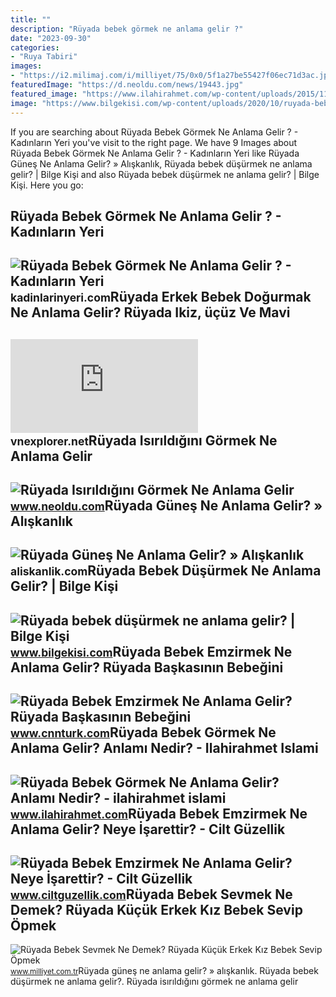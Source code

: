 ```yaml
---
title: ""
description: "Rüyada bebek görmek ne anlama gelir ?"
date: "2023-09-30"
categories:
- "Ruya Tabiri"
images:
- "https://i2.milimaj.com/i/milliyet/75/0x0/5f1a27be55427f06ec71d3ac.jpg"
featuredImage: "https://d.neoldu.com/news/19443.jpg"
featured_image: "https://www.ilahirahmet.com/wp-content/uploads/2015/11/Rüyada-Bebek-Görmek-Ne-Anlama-Gelir.jpg"
image: "https://www.bilgekisi.com/wp-content/uploads/2020/10/ruyada-bebek-dusurmek-ne-anlama-gelir-rctZkUpY.jpg"
---
```


If you are searching about Rüyada Bebek Görmek Ne Anlama Gelir ? - Kadınların Yeri you've visit to the right page. We have 9 Images about Rüyada Bebek Görmek Ne Anlama Gelir ? - Kadınların Yeri like Rüyada Güneş Ne Anlama Gelir? » Alışkanlık, Rüyada bebek düşürmek ne anlama gelir? | Bilge Kişi and also Rüyada bebek düşürmek ne anlama gelir? | Bilge Kişi. Here you go:

Rüyada Bebek Görmek Ne Anlama Gelir ? - Kadınların Yeri
-------------------------------------------------------

 ![Rüyada Bebek Görmek Ne Anlama Gelir ? - Kadınların Yeri](https://kadinlarinyeri.com/wp-content/uploads/2021/07/Ruyada-Bebek-Gormek.jpg) <small>kadinlarinyeri.com</small>Rüyada Erkek Bebek Doğurmak Ne Anlama Gelir? Rüyada Ikiz, üçüz Ve Mavi
----------------------------------------------------------------------

 ![Rüyada erkek bebek doğurmak ne anlama gelir? Rüyada ikiz, üçüz ve mavi](https://img-s-msn-com.akamaized.net/tenant/amp/entityid/AA1crdcF.img) <small>vnexplorer.net</small>Rüyada Isırıldığını Görmek Ne Anlama Gelir
------------------------------------------

 ![Rüyada Isırıldığını Görmek Ne Anlama Gelir](https://d.neoldu.com/news/19443.jpg) <small>www.neoldu.com</small>Rüyada Güneş Ne Anlama Gelir? » Alışkanlık
------------------------------------------

 ![Rüyada Güneş Ne Anlama Gelir? » Alışkanlık](https://aliskanlik.com/wp-content/uploads/2022/04/Ruyada-Gunes-Ne-Anlama-Gelir.jpeg) <small>aliskanlik.com</small>Rüyada Bebek Düşürmek Ne Anlama Gelir? | Bilge Kişi
---------------------------------------------------

 ![Rüyada bebek düşürmek ne anlama gelir? | Bilge Kişi](https://www.bilgekisi.com/wp-content/uploads/2020/10/ruyada-bebek-dusurmek-ne-anlama-gelir-rctZkUpY.jpg) <small>www.bilgekisi.com</small>Rüyada Bebek Emzirmek Ne Anlama Gelir? Rüyada Başkasının Bebeğini
-----------------------------------------------------------------

 ![Rüyada Bebek Emzirmek Ne Anlama Gelir? Rüyada Başkasının Bebeğini](https://i.cnnturk.com/i/cnnturk/75/740x416/60fb140979da3e1260158e60.jpg) <small>www.cnnturk.com</small>Rüyada Bebek Görmek Ne Anlama Gelir? Anlamı Nedir? - Ilahirahmet Islami
-----------------------------------------------------------------------

 ![Rüyada Bebek Görmek Ne Anlama Gelir? Anlamı Nedir? - ilahirahmet islami](https://www.ilahirahmet.com/wp-content/uploads/2015/11/Rüyada-Bebek-Görmek-Ne-Anlama-Gelir.jpg) <small>www.ilahirahmet.com</small>Rüyada Bebek Emzirmek Ne Anlama Gelir? Neye İşarettir? - Cilt Güzellik
----------------------------------------------------------------------

 ![Rüyada Bebek Emzirmek Ne Anlama Gelir? Neye İşarettir? - Cilt Güzellik](https://www.ciltguzellik.com/wp-content/uploads/2020/05/ruyada-bebek-emzirmek-ne-anlama-gelir.jpg) <small>www.ciltguzellik.com</small>Rüyada Bebek Sevmek Ne Demek? Rüyada Küçük Erkek Kız Bebek Sevip Öpmek
----------------------------------------------------------------------

 ![Rüyada Bebek Sevmek Ne Demek? Rüyada Küçük Erkek Kız Bebek Sevip Öpmek](https://i2.milimaj.com/i/milliyet/75/0x0/5f1a27be55427f06ec71d3ac.jpg) <small>www.milliyet.com.tr</small>Rüyada güneş ne anlama gelir? » alışkanlık. Rüyada bebek düşürmek ne anlama gelir?. Rüyada isırıldığını görmek ne anlama gelir
